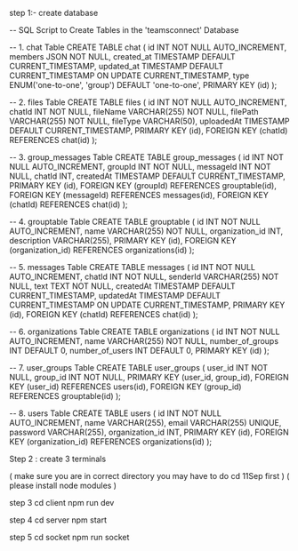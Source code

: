 step 1:- create database


-- SQL Script to Create Tables in the 'teamsconnect' Database

-- 1. chat Table
CREATE TABLE chat (
    id INT NOT NULL AUTO_INCREMENT,
    members JSON NOT NULL,
    created_at TIMESTAMP DEFAULT CURRENT_TIMESTAMP,
    updated_at TIMESTAMP DEFAULT CURRENT_TIMESTAMP ON UPDATE CURRENT_TIMESTAMP,
    type ENUM('one-to-one', 'group') DEFAULT 'one-to-one',
    PRIMARY KEY (id)
);

-- 2. files Table
CREATE TABLE files (
    id INT NOT NULL AUTO_INCREMENT,
    chatId INT NOT NULL,
    fileName VARCHAR(255) NOT NULL,
    filePath VARCHAR(255) NOT NULL,
    fileType VARCHAR(50),
    uploadedAt TIMESTAMP DEFAULT CURRENT_TIMESTAMP,
    PRIMARY KEY (id),
    FOREIGN KEY (chatId) REFERENCES chat(id)
);

-- 3. group_messages Table
CREATE TABLE group_messages (
    id INT NOT NULL AUTO_INCREMENT,
    groupId INT NOT NULL,
    messageId INT NOT NULL,
    chatId INT,
    createdAt TIMESTAMP DEFAULT CURRENT_TIMESTAMP,
    PRIMARY KEY (id),
    FOREIGN KEY (groupId) REFERENCES grouptable(id),
    FOREIGN KEY (messageId) REFERENCES messages(id),
    FOREIGN KEY (chatId) REFERENCES chat(id)
);

-- 4. grouptable Table
CREATE TABLE grouptable (
    id INT NOT NULL AUTO_INCREMENT,
    name VARCHAR(255) NOT NULL,
    organization_id INT,
    description VARCHAR(255),
    PRIMARY KEY (id),
    FOREIGN KEY (organization_id) REFERENCES organizations(id)
);

-- 5. messages Table
CREATE TABLE messages (
    id INT NOT NULL AUTO_INCREMENT,
    chatId INT NOT NULL,
    senderId VARCHAR(255) NOT NULL,
    text TEXT NOT NULL,
    createdAt TIMESTAMP DEFAULT CURRENT_TIMESTAMP,
    updatedAt TIMESTAMP DEFAULT CURRENT_TIMESTAMP ON UPDATE CURRENT_TIMESTAMP,
    PRIMARY KEY (id),
    FOREIGN KEY (chatId) REFERENCES chat(id)
);

-- 6. organizations Table
CREATE TABLE organizations (
    id INT NOT NULL AUTO_INCREMENT,
    name VARCHAR(255) NOT NULL,
    number_of_groups INT DEFAULT 0,
    number_of_users INT DEFAULT 0,
    PRIMARY KEY (id)
);

-- 7. user_groups Table
CREATE TABLE user_groups (
    user_id INT NOT NULL,
    group_id INT NOT NULL,
    PRIMARY KEY (user_id, group_id),
    FOREIGN KEY (user_id) REFERENCES users(id),
    FOREIGN KEY (group_id) REFERENCES grouptable(id)
);

-- 8. users Table
CREATE TABLE users (
    id INT NOT NULL AUTO_INCREMENT,
    name VARCHAR(255),
    email VARCHAR(255) UNIQUE,
    password VARCHAR(255),
    organization_id INT,
    PRIMARY KEY (id),
    FOREIGN KEY (organization_id) REFERENCES organizations(id)
);


Step 2 : create 3 terminals


(      make sure you are in correct directory  you may have to do cd 11Sep first    )
(              please install node modules            )


step 3 cd client
          npm run dev

step 4 cd server
         npm start

step 5 cd socket
          npm run socket        

